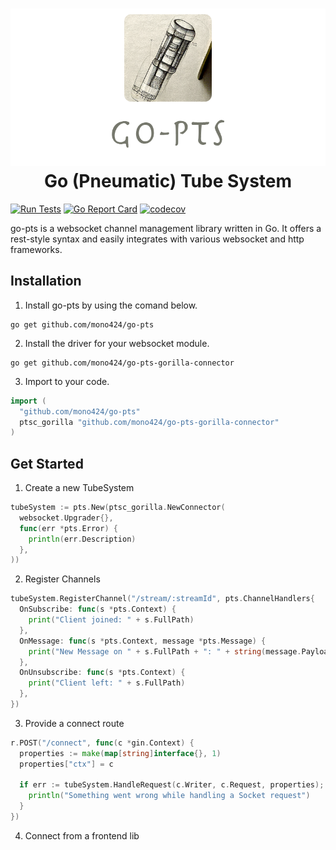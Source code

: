 <h1 align="center">
  <img src="https://raw.githubusercontent.com/mono424/go-pts/images/logo.png"><br>
  Go (Pneumatic) Tube System
</h1>


[![Run Tests](https://github.com/mono424/go-pts/actions/workflows/run-tests.yml/badge.svg?branch=main)](https://github.com/mono424/go-pts/actions/workflows/run-tests.yml)
[![Go Report Card](https://goreportcard.com/badge/github.com/mono424/go-pts)](https://goreportcard.com/report/github.com/mono424/go-pts)
[![codecov](https://codecov.io/gh/mono424/go-pts/branch/main/graph/badge.svg?token=9VA6CYDXAZ)](https://codecov.io/gh/mono424/go-pts)

go-pts is a websocket channel management library written in Go. It offers a rest-style syntax and easily integrates with various websocket and http frameworks.

## Installation

1. Install go-pts by using the comand below.

```
go get github.com/mono424/go-pts
```

2. Install the driver for your websocket module.

```
go get github.com/mono424/go-pts-gorilla-connector
```

3. Import to your code.

```go
import (
  "github.com/mono424/go-pts"
  ptsc_gorilla "github.com/mono424/go-pts-gorilla-connector"
)
```

## Get Started

1. Create a new TubeSystem

```go
tubeSystem := pts.New(ptsc_gorilla.NewConnector(
  websocket.Upgrader{},
  func(err *pts.Error) {
    println(err.Description)
  },
))
```

2. Register Channels

```go
tubeSystem.RegisterChannel("/stream/:streamId", pts.ChannelHandlers{
  OnSubscribe: func(s *pts.Context) {
    print("Client joined: " + s.FullPath)
  },
  OnMessage: func(s *pts.Context, message *pts.Message) {
    print("New Message on " + s.FullPath + ": " + string(message.Payload))
  },
  OnUnsubscribe: func(s *pts.Context) {
    print("Client left: " + s.FullPath)
  },
})
```

3. Provide a connect route

```go
r.POST("/connect", func(c *gin.Context) {
  properties := make(map[string]interface{}, 1)
  properties["ctx"] = c

  if err := tubeSystem.HandleRequest(c.Writer, c.Request, properties); err != nil {
    println("Something went wrong while handling a Socket request")
  }
})
```

4. Connect from a frontend lib
